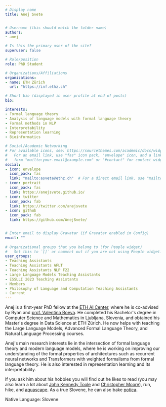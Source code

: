 ```yaml
---
# Display name
title: Anej Svete


# Username (this should match the folder name)
authors:
- anej

# Is this the primary user of the site?
superuser: false

# Role/position
role: PhD Student

# Organizations/Affiliations
organizations:
- name: ETH Zürich
  url: "https://inf.ethz.ch"

# Short bio (displayed in user profile at end of posts)
bio: 

interests:
- Formal language theory
- Analysis of language models with formal language theory
- Formal methods in NLP
- Interpretability
- Representation learning
- Bioinformatics

# Social/Academic Networking
# For available icons, see: https://sourcethemes.com/academic/docs/widgets/#icons
#   For an email link, use "fas" icon pack, "envelope" icon, and a link in the
#   form "mailto:your-email@example.com" or "#contact" for contact widget.
social:
- icon: envelope
  icon_pack: fas
  link: "mailto:asvete@ethz.ch"  # For a direct email link, use "mailto:test@example.org".
- icon: portrait
  icon_pack: fas
  link: https://anejsvete.github.io/
- icon: twitter
  icon_pack: fab
  link: https://twitter.com/anejsvete
- icon: github
  icon_pack: fab
  link: https://github.com/AnejSvete/


# Enter email to display Gravatar (if Gravatar enabled in Config)
email: ""
  
# Organizational groups that you belong to (for People widget)
#   Set this to `[]` or comment out if you are not using People widget.  
user_groups:
- Teaching Assistants
- Teaching Assistants AFLT
- Teaching Assistants NLP F22
- Large Language Models Teaching Assistants
- ESSLLI 2023 Teaching Assistants
- Members
- Philosophy of Language and Computation Teaching Assistants
- Current
---
```


Anej is a first-year PhD fellow at the [ETH AI Center](ai.ethz.ch), where he is co-advised by Ryan and [prof. Valentina Boeva](http://boevalab.inf.ethz.ch/index.html).
He completed his Bachelor's degree in Computer Science and Mathematics in Ljubljana, Slovenia, and obtained his Master's degree in Data Science at ETH Zürich.
He now helps with teaching the Large Language Models, Advanced Formal Language Theory, and Natural Language Processing courses.

Anej's main research interests lie in the intersection of formal language theory and modern language models, where he is working on improving our understanding of the formal properties of architectures such as recurrent neural networks and Transformers with weighted formalisms from formal language theory.
He is also interested in representation learning and its interpretability.

If you ask him about his hobbies you will find out he likes to read (you may also learn a lot about [John Kennedy Toole](https://en.wikipedia.org/wiki/John_Kennedy_Toole) and [Christopher Moore](https://en.wikipedia.org/wiki/Christopher_Moore_(author))), run, hike, and [aquascape](https://aquascapinglove.com/learn-aquascaping/what-is-aquascaping/).
As a true Slovene, he can also bake [potica](https://www.youtube.com/watch?v=qN_Oy0D0GLY).


Native Language: Slovene

<!-- Animal Form: Sloth -->